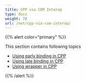 ```yaml
---
title: CPP via COM Interop
type: docs
weight: 70
url: /net/cpp-via-com-interop/
---
```


{{% alert color="primary" %}}

This section contains following topics

- [Using early binding in CPP](/pdf/net/using-early-binding-in-cpp/)
- [Using late binding in CPP](/pdf/net/using-late-binding-in-cpp/)
- [Using wrapper in CPP](/pdf/net/using-wrapper-in-cpp/)

{{% /alert %}}
